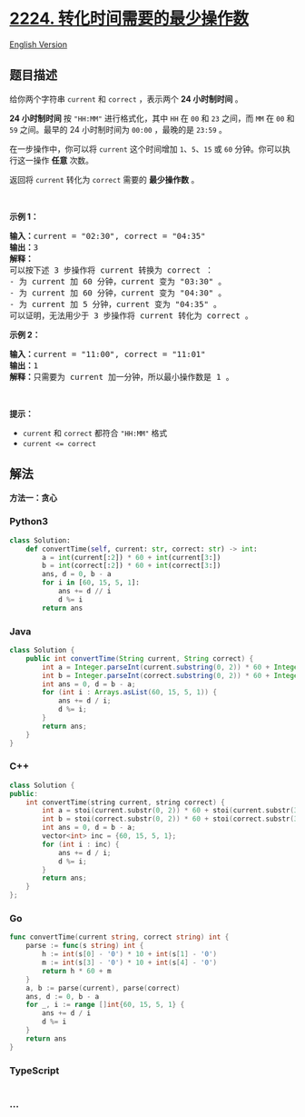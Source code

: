 # [2224. 转化时间需要的最少操作数](https://leetcode.cn/problems/minimum-number-of-operations-to-convert-time)

[English Version](/solution/2200-2299/2224.Minimum%20Number%20of%20Operations%20to%20Convert%20Time/README_EN.md)

## 题目描述

<!-- 这里写题目描述 -->

<p>给你两个字符串 <code>current</code> 和 <code>correct</code> ，表示两个 <strong>24 小时制时间</strong> 。</p>

<p><strong>24 小时制时间</strong> 按 <code>"HH:MM"</code> 进行格式化，其中 <code>HH</code> 在 <code>00</code> 和 <code>23</code> 之间，而 <code>MM</code> 在 <code>00</code> 和 <code>59</code> 之间。最早的 24 小时制时间为 <code>00:00</code> ，最晚的是 <code>23:59</code> 。</p>

<p>在一步操作中，你可以将 <code>current</code> 这个时间增加 <code>1</code>、<code>5</code>、<code>15</code> 或 <code>60</code> 分钟。你可以执行这一操作 <strong>任意</strong> 次数。</p>

<p>返回将&nbsp;<code>current</code><em> </em>转化为<em> </em><code>correct</code> 需要的 <strong>最少操作数</strong> 。</p>

<p>&nbsp;</p>

<p><strong>示例 1：</strong></p>

<pre><strong>输入：</strong>current = "02:30", correct = "04:35"
<strong>输出：</strong>3
<strong>解释：
</strong>可以按下述 3 步操作将 current 转换为 correct ：
- 为 current 加 60 分钟，current 变为 "03:30" 。
- 为 current 加 60 分钟，current 变为 "04:30" 。 
- 为 current 加 5 分钟，current 变为 "04:35" 。
可以证明，无法用少于 3 步操作将 current 转化为 correct 。</pre>

<p><strong>示例 2：</strong></p>

<pre><strong>输入：</strong>current = "11:00", correct = "11:01"
<strong>输出：</strong>1
<strong>解释：</strong>只需要为 current 加一分钟，所以最小操作数是 1 。
</pre>

<p>&nbsp;</p>

<p><strong>提示：</strong></p>

<ul>
	<li><code>current</code> 和 <code>correct</code> 都符合 <code>"HH:MM"</code> 格式</li>
	<li><code>current &lt;= correct</code></li>
</ul>

## 解法

<!-- 这里可写通用的实现逻辑 -->

**方法一：贪心**

<!-- tabs:start -->

### **Python3**

<!-- 这里可写当前语言的特殊实现逻辑 -->

```python
class Solution:
    def convertTime(self, current: str, correct: str) -> int:
        a = int(current[:2]) * 60 + int(current[3:])
        b = int(correct[:2]) * 60 + int(correct[3:])
        ans, d = 0, b - a
        for i in [60, 15, 5, 1]:
            ans += d // i
            d %= i
        return ans
```

### **Java**

<!-- 这里可写当前语言的特殊实现逻辑 -->

```java
class Solution {
    public int convertTime(String current, String correct) {
        int a = Integer.parseInt(current.substring(0, 2)) * 60 + Integer.parseInt(current.substring(3));
        int b = Integer.parseInt(correct.substring(0, 2)) * 60 + Integer.parseInt(correct.substring(3));
        int ans = 0, d = b - a;
        for (int i : Arrays.asList(60, 15, 5, 1)) {
            ans += d / i;
            d %= i;
        }
        return ans;
    }
}
```

### **C++**

```cpp
class Solution {
public:
    int convertTime(string current, string correct) {
        int a = stoi(current.substr(0, 2)) * 60 + stoi(current.substr(3, 2));
        int b = stoi(correct.substr(0, 2)) * 60 + stoi(correct.substr(3, 2));
        int ans = 0, d = b - a;
        vector<int> inc = {60, 15, 5, 1};
        for (int i : inc) {
            ans += d / i;
            d %= i;
        }
        return ans;
    }
};
```

### **Go**

```go
func convertTime(current string, correct string) int {
    parse := func(s string) int {
        h := int(s[0] - '0') * 10 + int(s[1] - '0')
        m := int(s[3] - '0') * 10 + int(s[4] - '0')
        return h * 60 + m
    }
    a, b := parse(current), parse(correct)
    ans, d := 0, b - a
    for _, i := range []int{60, 15, 5, 1} {
        ans += d / i
        d %= i
    }
    return ans
}
```

### **TypeScript**

```ts

```

### **...**

```

```

<!-- tabs:end -->

